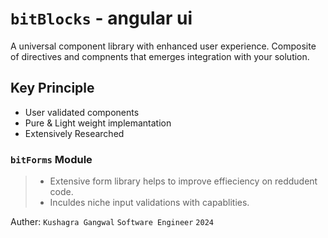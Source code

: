 # `bitBlocks` - angular ui 

A universal component library with enhanced user experience.
Composite of directives and compnents that emerges integration with your solution.

## Key Principle
- User validated components
- Pure & Light weight implemantation  
- Extensively Researched 

### `bitForms` Module
> - Extensive form library helps to improve effieciency on reddudent code.
> - Inculdes niche input validations with capablities.







Auther: `Kushagra Gangwal` `Software Engineer` `2024`